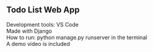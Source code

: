 ## Todo List Web App  
Development tools: VS Code  
Made with Django  
How to run: python manage.py runserver in the terminal  
A demo video is included  
